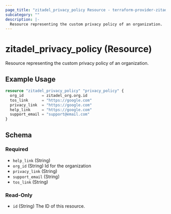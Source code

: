 ```yaml
---
page_title: "zitadel_privacy_policy Resource - terraform-provider-zitadel"
subcategory: ""
description: |-
  Resource representing the custom privacy policy of an organization.
---
```


# zitadel_privacy_policy (Resource)

Resource representing the custom privacy policy of an organization.

## Example Usage

```terraform
resource "zitadel_privacy_policy" "privacy_policy" {
  org_id        = zitadel_org.org.id
  tos_link      = "https://google.com"
  privacy_link  = "https://google.com"
  help_link     = "https://google.com"
  support_email = "support@email.com"
}
```

<!-- schema generated by tfplugindocs -->
## Schema

### Required

- `help_link` (String)
- `org_id` (String) Id for the organization
- `privacy_link` (String)
- `support_email` (String)
- `tos_link` (String)

### Read-Only

- `id` (String) The ID of this resource.